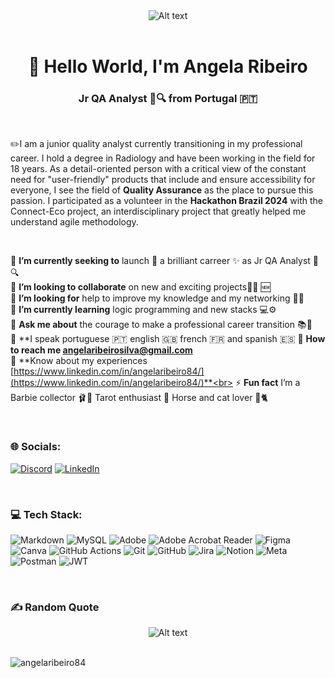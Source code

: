<div align="center">

<img title="Software Tester" alt="Alt text" src="https://img.freepik.com/premium-vector/software-tester-typographic-header-application-website-code-testing-software-development-debugging-it-specialist-searching-bugs-isolated-flat-vector-illustration_277904-15092.jpg?w=996">
</div>
&nbsp;
<h1 align="center">👀 Hello World, I'm Angela Ribeiro</h1>
<h3 align="center">Jr QA Analyst 🐞🔍 from Portugal 🇵🇹</h3>

&nbsp;

✏️I am a junior quality analyst currently transitioning in my professional career. I hold a degree in Radiology and have been working in the field for 18 years. As a detail-oriented person with a critical view of the constant need for "user-friendly" products that include and ensure accessibility for everyone, I see the field of **Quality Assurance** as the place to pursue this passion. I participated as a volunteer in the **Hackathon Brazil 2024** with the Connect-Eco project, an interdisciplinary project that greatly helped me understand agile methodology.<br>

&nbsp;

🔭 **I’m currently seeking to** launch 🚀 a brilliant carreer ✨ as Jr QA Analyst 🐞🔍<br>
👯 **I’m looking to collaborate** on new and exciting projects👩‍💻 🆕<br>
🤝 **I’m looking for** help to improve my knowledge and my networking 🧐🌐<br>
🌱 **I’m currently learning** logic programming and new stacks 💻⚙️<br>
💬 **Ask me about** the courage to make a professional career transition 📚🙋<br>
📢 **I speak portuguese 🇵🇹 english 🇬🇧 french 🇫🇷 and spanish 🇪🇸
📧 **How to reach me angelaribeirosilva@gmail.com**<br>
📄 **Know about my experiences [https://www.linkedin.com/in/angelaribeiro84/](https://www.linkedin.com/in/angelaribeiro84/)**<br>
⚡ **Fun fact** I’m a Barbie collector 🩰🎀 Tarot enthusiast 🔮 Horse and cat lover 🐎🐈<br>

&nbsp;

### 🌐 Socials:
[![Discord](https://img.shields.io/badge/Discord-%237289DA.svg?logo=discord&logoColor=white)](https://discord.gg/angelaribeiro84) [![LinkedIn](https://img.shields.io/badge/LinkedIn-%230077B5.svg?logo=linkedin&logoColor=white)](https://linkedin.com/in/angelaribeiro84) 

&nbsp;

### 💻 Tech Stack:
![Markdown](https://img.shields.io/badge/markdown-%23000000.svg?style=for-the-badge&logo=markdown&logoColor=white) ![MySQL](https://img.shields.io/badge/mysql-4479A1.svg?style=for-the-badge&logo=mysql&logoColor=white) ![Adobe](https://img.shields.io/badge/adobe-%23FF0000.svg?style=for-the-badge&logo=adobe&logoColor=white) ![Adobe Acrobat Reader](https://img.shields.io/badge/Adobe%20Acrobat%20Reader-EC1C24.svg?style=for-the-badge&logo=Adobe%20Acrobat%20Reader&logoColor=white) ![Figma](https://img.shields.io/badge/figma-%23F24E1E.svg?style=for-the-badge&logo=figma&logoColor=white) ![Canva](https://img.shields.io/badge/Canva-%2300C4CC.svg?style=for-the-badge&logo=Canva&logoColor=white) ![GitHub Actions](https://img.shields.io/badge/github%20actions-%232671E5.svg?style=for-the-badge&logo=githubactions&logoColor=white) ![Git](https://img.shields.io/badge/git-%23F05033.svg?style=for-the-badge&logo=git&logoColor=white) ![GitHub](https://img.shields.io/badge/github-%23121011.svg?style=for-the-badge&logo=github&logoColor=white) ![Jira](https://img.shields.io/badge/jira-%230A0FFF.svg?style=for-the-badge&logo=jira&logoColor=white) ![Notion](https://img.shields.io/badge/Notion-%23000000.svg?style=for-the-badge&logo=notion&logoColor=white) ![Meta](https://img.shields.io/badge/Meta-%230467DF.svg?style=for-the-badge&logo=Meta&logoColor=white) ![Postman](https://img.shields.io/badge/Postman-FF6C37?style=for-the-badge&logo=postman&logoColor=white) ![JWT](https://img.shields.io/badge/JWT-black?style=for-the-badge&logo=JSON%20web%20tokens)

&nbsp;

### ✍️ Random Quote
<div align="center">
<img title="Random Quote" alt="Alt text" src="https://media.licdn.com/dms/image/D4D12AQH9oww1iWDWiQ/article-inline_image-shrink_1500_2232/0/1681824213521?e=1728518400&v=beta&t=1G1zUoJFRfDT1a9Zwt2ghnCIhs-GtE2DogiU31-TNuA">
</div>
&nbsp;

<p align="left"> <img src="https://komarev.com/ghpvc/?username=angelaribeiro84&label=Profile%20views&color=0e75b6&style=flat" alt="angelaribeiro84" /> </p>

<!-- Proudly created with GPRM ( https://gprm.itsvg.in ) -->

